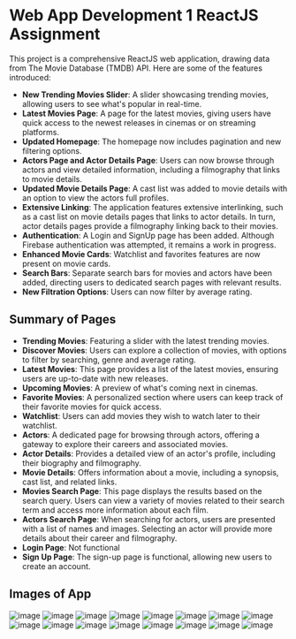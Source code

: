 # Web App Development 1 ReactJS Assignment

This project is a comprehensive ReactJS web application, drawing data from The Movie Database (TMDB) API. Here are some of the features introduced:

- **New Trending Movies Slider**: A slider showcasing trending movies, allowing users to see what's popular in real-time.
- **Latest Movies Page**: A page for the latest movies, giving users have quick access to the newest releases in cinemas or on streaming platforms.
- **Updated Homepage**: The homepage now includes pagination and new filtering options.
- **Actors Page and Actor Details Page**: Users can now browse through actors and view detailed information, including a filmography that links to movie details.
- **Updated Movie Details Page**: A cast list was added to movie details with an option to view the actors full profiles.
- **Extensive Linking**: The application features extensive interlinking, such as a cast list on movie details pages that links to actor details. In turn, actor details pages provide a filmography linking back to their movies.
- **Authentication**: A Login and SignUp page has been added. Although Firebase authentication was attempted, it remains a work in progress.
- **Enhanced Movie Cards**: Watchlist and favorites features are now present on movie cards.
- **Search Bars**: Separate search bars for movies and actors have been added, directing users to dedicated search pages with relevant results.
- **New Filtration Options**: Users can now filter by average rating.

## Summary of Pages

- **Trending Movies**: Featuring a slider with the latest trending movies.
- **Discover Movies**: Users can explore a collection of movies, with options to filter by searching, genre and average rating.
- **Latest Movies**: This page provides a list of the latest movies, ensuring users are up-to-date with new releases.
- **Upcoming Movies**: A preview of what's coming next in cinemas.
- **Favorite Movies**: A personalized section where users can keep track of their favorite movies for quick access.
- **Watchlist**: Users can add movies they wish to watch later to their watchlist.
- **Actors**: A dedicated page for browsing through actors, offering a gateway to explore their careers and associated movies.
- **Actor Details**: Provides a detailed view of an actor's profile, including their biography and filmography.
- **Movie Details**: Offers information about a movie, including a synopsis, cast list, and related links.
- **Movies Search Page**: This page displays the results based on the search query. Users can view a variety of movies related to their search term and access more information about each film.
- **Actors Search Page**: When searching for actors, users are presented with a list of names and images. Selecting an actor will provide more details about their career and filmography.
- **Login Page**: Not functional
- **Sign Up Page**: The sign-up page is functional, allowing new users to create an account.

## Images of App

![image](https://github.com/JayLangfordGitHub/React-Assignment-1/assets/132077071/9cc47181-2361-4505-a133-51d68ca41fbe)
![image](https://github.com/JayLangfordGitHub/React-Assignment-1/assets/132077071/5c857bc3-949f-4984-b7d7-25cfa521c0f3)
![image](https://github.com/JayLangfordGitHub/React-Assignment-1/assets/132077071/acfe0a11-b813-4010-854f-dbadc6eb479c)
![image](https://github.com/JayLangfordGitHub/React-Assignment-1/assets/132077071/2e1d34f8-864b-4c34-8041-f70e65f2bf97)
![image](https://github.com/JayLangfordGitHub/React-Assignment-1/assets/132077071/eda3ef15-6c10-4600-93a9-27e4eb54b239)
![image](https://github.com/JayLangfordGitHub/React-Assignment-1/assets/132077071/7ba03208-2dde-4b59-aad0-966cd52a9a66)
![image](https://github.com/JayLangfordGitHub/React-Assignment-1/assets/132077071/d045af38-77a0-4f47-b71e-bf48dfd12a16)
![image](https://github.com/JayLangfordGitHub/React-Assignment-1/assets/132077071/b6715b06-28d5-442f-abb9-67f042601cbb)
![image](https://github.com/JayLangfordGitHub/React-Assignment-1/assets/132077071/e908754b-3199-4eb2-98e0-bf97934a76b3)
![image](https://github.com/JayLangfordGitHub/React-Assignment-1/assets/132077071/27e76dc3-a49c-4ab9-8212-759e41910041)
![image](https://github.com/JayLangfordGitHub/React-Assignment-1/assets/132077071/f7df3f55-2aeb-4a53-95fb-f1278969ef84)
![image](https://github.com/JayLangfordGitHub/React-Assignment-1/assets/132077071/edb0fe17-ee63-4465-8a3b-73cbd81132ab)
![image](https://github.com/JayLangfordGitHub/React-Assignment-1/assets/132077071/d50df6d8-2fc8-41f7-aa94-5066b4719195)
![image](https://github.com/JayLangfordGitHub/React-Assignment-1/assets/132077071/e1b55f35-33e7-4c07-a338-d293c556c992)
![image](https://github.com/JayLangfordGitHub/React-Assignment-1/assets/132077071/5f8dfe83-0ec6-4554-bedb-aa7eb5d7f73f)
![image](https://github.com/JayLangfordGitHub/React-Assignment-1/assets/132077071/dc3ce059-583d-4596-8905-36d1a7526736)








